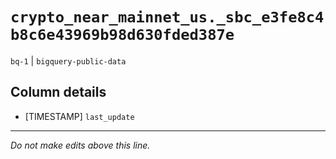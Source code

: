 # `crypto_near_mainnet_us._sbc_e3fe8c4b8c6e43969b98d630fded387e`
`bq-1` | `bigquery-public-data`

## Column details
* [TIMESTAMP] `last_update`

-------------------------------------------------------------------------------
*Do not make edits above this line.*
